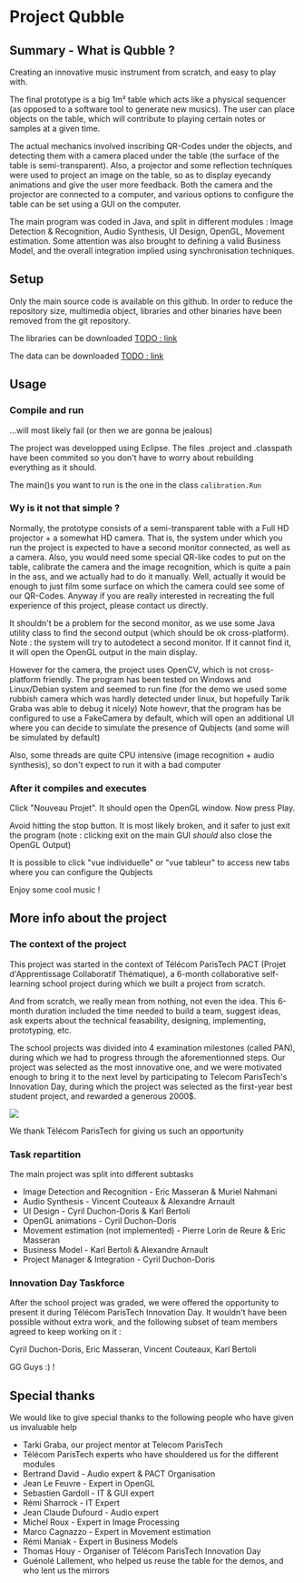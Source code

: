 # Project Qubble

## Summary - What is Qubble ?

Creating an innovative music instrument from scratch, and easy to play with.

The final prototype is a big 1m² table which acts like a physical sequencer (as opposed to a software tool to generate new musics). The user can place objects on the table, which will contribute to playing certain notes or samples at a given time.

The actual mechanics involved inscribing QR-Codes under the objects, and detecting them with a camera placed under the table (the surface of the table is semi-transparent). Also, a projector and some reflection techniques were used to project an image on the table, so as to display eyecandy animations and give the user more feedback. Both the camera and the projector are connected to a computer, and various options to configure the table can be set using a GUI on the computer.

The main program was coded in Java, and split in different modules : Image Detection & Recognition, Audio Synthesis, UI Design, OpenGL, Movement estimation.
Some attention was also brought to defining a valid Business Model, and the overall integration implied using synchronisation techniques.

## Setup

Only the main source code is available on this github. In order to reduce the repository size, multimedia object, libraries and other binaries have been removed from the git repository.

The libraries can be downloaded [TODO : link](#)

The data can be downloaded [TODO : link](#)


## Usage

### Compile and run

...will most likely fail (or then we are gonna be jealous)

The project was developped using Eclipse. The files .project and .classpath have been commited so you don't have to worry about rebuilding everything as it should. 

The main()s you want to run is the one in the class `calibration.Run`

### Wy is it not that simple ?

Normally, the prototype consists of a semi-transparent table with a Full HD projector + a somewhat HD camera. That is, the system under which you run the project is expected to have a second monitor connected, as well as a camera.
Also, you would need some special QR-like codes to put on the table, calibrate the camera and the image recognition, which is quite a pain in the ass, and we actually had to do it manually.
Well, actually it would be enough to just film some surface on which the camera could see some of our QR-Codes. 
Anyway if you are really interested in recreating the full experience of this project, please contact us directly.

It shouldn't be a problem for the second monitor, as we use some Java utility class to find the second output (which should be ok cross-platform).
Note : the system will try to autodetect a second monitor. If it cannot find it, it will open the OpenGL output in the main display.

However for the camera, the project uses OpenCV, which is not cross-platform friendly. The program has been tested on Windows and Linux/Debian system and seemed to run fine (for the demo we used some rubbish camera which was hardly detected under linux, but hopefully Tarik Graba was able to debug it nicely)
Note howevr, that the program has be configured to use a FakeCamera by default, which will open an additional UI where you can decide to simulate the presence of Qubjects (and some will be simulated by default) 

Also, some threads are quite CPU intensive (image recognition + audio synthesis), so don't expect to run it with a bad computer

### After it compiles and executes

Click "Nouveau Projet". It should open the OpenGL window. Now press Play.

Avoid hitting the stop button. It is most likely broken, and it safer to just exit the program (note : clicking exit on the main GUI *should* also close the OpenGL Output)

It is possible to click "vue individuelle" or "vue tableur" to access new tabs where you can configure the Qubjects

Enjoy some cool music !

## More info about the project

### The context of the project

This project was started in the context of Télécom ParisTech PACT (Projet d'Apprentissage Collaboratif Thématique), a 6-month collaborative self-learning school project during which we built a project from scratch.

And from scratch, we really mean from nothing, not even the idea. This 6-month duration included the time needed to build a team, suggest ideas, ask experts about the technical feasability, designing, implementing, prototyping, etc. 

The school projects was divided into 4 examination milestones (called PAN), during which we had to progress through the aforementionned steps. Our project was selected as the most innovative one, and we were motivated enough to bring it to the next level by participating to Telecom ParisTech's Innovation Day, during which the project was selected as the first-year best student project, and rewarded a generous 2000$.

[<img src="https://www.facebook.com/photo.php?fbid=485297998282598&set=exp.485300278282370.unitary&type=1&theater" />](https://www.facebook.com/photo.php?fbid=485297998282598&set=exp.485300278282370.unitary&type=1&theater)

We thank Télécom ParisTech for giving us such an opportunity

### Task repartition

The main project was split into different subtasks

*  Image Detection and Recognition - Eric Masseran & Muriel Nahmani
*  Audio Synthesis - Vincent Couteaux & Alexandre Arnault
*  UI Design - Cyril Duchon-Doris & Karl Bertoli 
*  OpenGL animations - Cyril Duchon-Doris
*  Movement estimation (not implemented) - Pierre Lorin de Reure & Eric Masseran
*  Business Model - Karl Bertoli & Alexandre Arnault
*  Project Manager & Integration - Cyril Duchon-Doris

### Innovation Day Taskforce

After the school project was graded, we were offered the opportunity to present it during Télécom ParisTech Innovation Day. It wouldn't have been possible without extra work, and the following subset of team members agreed to keep working on it :

Cyril Duchon-Doris, Eric Masseran, Vincent Couteaux, Karl Bertoli

GG Guys :) !


## Special thanks

We would like to give special thanks to the following people who have given us invaluable help

*  Tarki Graba, our project mentor at Telecom ParisTech
*  Télécom ParisTech experts who have shouldered us for the different modules
  *  Bertrand David - Audio expert & PACT Organisation
  *  Jean Le Feuvre - Expert in OpenGL
  *  Sebastien Gardoll - IT & GUI expert
  *  Rémi Sharrock - IT Expert
  *  Jean Claude Dufourd - Audio expert
  *  Michel Roux - Expert in Image Processing
  *  Marco Cagnazzo - Expert in Movement estimation
  *  Rémi Maniak - Expert in Business Models
*  Thomas Houy - Organiser of Télécom ParisTech Innovation Day
*  Guénolé Lallement, who helped us reuse the table for the demos, and who lent us the mirrors

